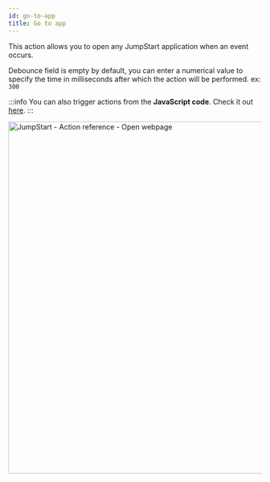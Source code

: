 ```yaml
---
id: go-to-app
title: Go to app
---
```


This action allows you to open any JumpStart application when an event occurs.

Debounce field is empty by default, you can enter a numerical value to specify the time in milliseconds after which the action will be performed. ex: `300`

:::info
You can also trigger actions from the **JavaScript code**. Check it out [here](/docs/how-to/run-actions-from-runjs).
:::

<div style={{textAlign: 'center'}}>

<img className="screenshot-full" src="/img/actions/gotoapp/gotoapp2.png" alt="JumpStart - Action reference - Open webpage" width="700" />

</div>


